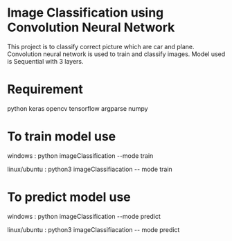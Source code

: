 # Image Classification using Convolution Neural Network

This project is to classify correct picture which are car and plane. Convolution neural network is used to train and classify images. Model used is Sequential with 3 layers.

# Requirement
python
keras
opencv
tensorflow
argparse
numpy

# To train model use

windows : python imageClassification --mode train

linux/ubuntu : python3 imageClassifiacation -- mode train

# To predict model use

windows : python imageClassification --mode predict

linux/ubuntu : python3 imageClassifiacation -- mode predict
